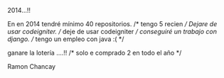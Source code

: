 2014...!!

En en 2014 tendré mínimo 40 repositorios. /* tengo 5 recien */
Dejare de usar codeigniter. /* deje de usar codeigniter */
conseguiré un trabajo con django. /* tengo un empleo con java :( */


ganare la lotería ....!!  /* solo e comprado 2 en todo el año */


Ramon Chancay
 
